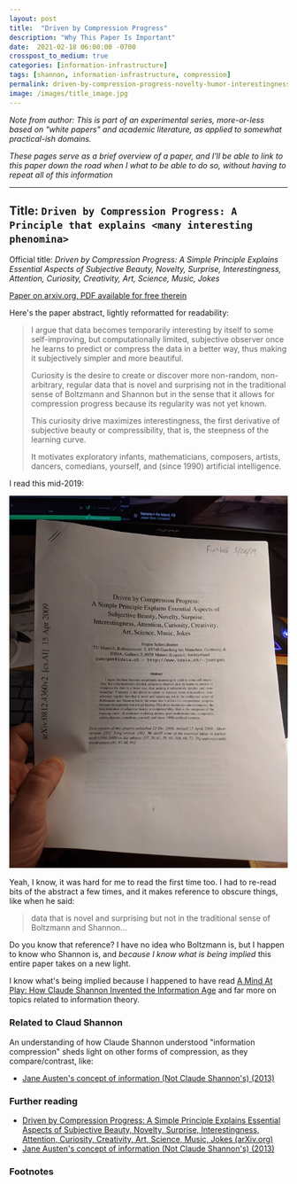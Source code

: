 ```yaml
---
layout: post
title:  "Driven by Compression Progress"
description: "Why This Paper Is Important"
date:  2021-02-18 06:00:00 -0700
crosspost_to_medium: true
categories: [information-infrastructure]
tags: [shannon, information-infrastructure, compression]
permalink: driven-by-compression-progress-novelty-humor-interestingness-curiosity-creativity
image: /images/title_image.jpg
---
```


_Note from author: This is part of an experimental series, more-or-less based on "white papers" and academic literature, as applied to somewhat practical-ish domains._

_These pages serve as a brief overview of a paper, and I'll be able to link to this paper down the road when I what to be able to do so, without having to repeat all of this information_

----------------------

## Title: `Driven by Compression Progress: A Principle that explains <many interesting phenomina>`

Official title: _Driven by Compression Progress: A Simple Principle Explains Essential Aspects of Subjective Beauty, Novelty, Surprise, Interestingness, Attention, Curiosity, Creativity, Art, Science, Music, Jokes_

[Paper on arxiv.org, PDF available for free therein](https://arxiv.org/abs/0812.4360)

Here's the paper abstract, lightly reformatted for readability:

> I argue that data becomes temporarily interesting by itself to some self-improving, but computationally limited, subjective observer once he learns to predict or compress the data in a better way, thus making it subjectively simpler and more beautiful. 
> 
> Curiosity is the desire to create or discover more non-random, non-arbitrary, regular data that is novel and surprising not in the traditional sense of Boltzmann and Shannon but in the sense that it allows for compression progress because its regularity was not yet known. 
> 
> This curiosity drive maximizes interestingness, the first derivative of subjective beauty or compressibility, that is, the steepness of the learning curve. 
>
> It motivates exploratory infants, mathematicians, composers, artists, dancers, comedians, yourself, and (since 1990) artificial intelligence.

I read this mid-2019:

![read in 2019](/images_2020/compression-progress.jpg)

<!--more-->

Yeah, I know, it was hard for me to read the first time too. I had to re-read bits of the abstract a few times, and it makes reference to obscure things, like when he said:

> data that is novel and surprising but not in the traditional sense of Boltzmann and Shannon...

Do you know that reference? I have no idea who Boltzmann is, but I happen to know who Shannon is, and _because I know what is being implied_ this entire paper takes on a new light. 

I know what's being implied because I happened to have read [A Mind At Play: How Claude Shannon Invented the Information Age](https://www.goodreads.com/book/show/32919530-a-mind-at-play) and far more on topics related to information theory. 

### Related to Claud Shannon

An understanding of how Claude Shannon understood "information compression" sheds light on other forms of compression, as they compare/contrast, like:

- [Jane Austen's concept of information (Not Claude Shannon's) (2013)](https://news.ycombinator.com/item?id=26186685)




### Further reading

- [Driven by Compression Progress: A Simple Principle Explains Essential Aspects of Subjective Beauty, Novelty, Surprise, Interestingness, Attention, Curiosity, Creativity, Art, Science, Music, Jokes (arXiv.org)](https://arxiv.org/abs/0812.4360)
- [Jane Austen's concept of information (Not Claude Shannon's) (2013)](https://news.ycombinator.com/item?id=26186685)

### Footnotes 

